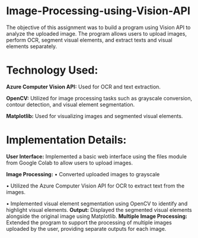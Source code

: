 # Image-Processing-using-Vision-API
The objective of this assignment was to build a program using Vision API to 
analyze the uploaded image. The program allows users to upload images, 
perform OCR, segment visual elements, and extract texts and visual elements 
separately. 

# Technology Used: 
**Azure Computer Vision API:** Used for OCR and text extraction. 

**OpenCV:** Utilized for image processing tasks such as grayscale conversion, 
contour detection, and visual element segmentation. 

**Matplotlib:** Used for visualizing images and segmented visual elements. 

# Implementation Details: 
**User Interface:** Implemented a basic web interface using the files module 
from Google Colab to allow users to upload images. 

**Image Processing:**
• Converted uploaded images to grayscale 

• Utilized the Azure Computer Vision API for OCR to extract text 
from the images. 

• Implemented visual element segmentation using OpenCV to 
identify and highlight visual elements. 
**Output:** Displayed the segmented visual elements alongside the original 
image using Matplotlib. 
**Multiple Image Processing:** Extended the program to support the 
processing of multiple images uploaded by the user, providing separate 
outputs for each image. 
